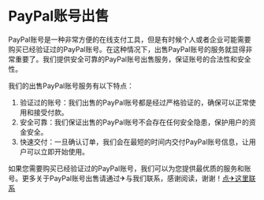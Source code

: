 # PayPal账号出售

PayPal账号是一种非常方便的在线支付工具，但是有时候个人或者企业可能需要购买已经验证过的PayPal账号。在这种情况下，出售PayPal账号的服务就显得非常重要了。我们提供安全可靠的PayPal账号出售服务，保证账号的合法性和安全性。

我们的出售PayPal账号服务有以下特点：

1. 验证过的账号：我们出售的PayPal账号都是经过严格验证的，确保可以正常使用和接受付款。
2. 安全可靠：我们保证出售的PayPal账号不会存在任何安全隐患，保护用户的资金安全。
3. 快速交付：一旦确认订单，我们会在最短的时间内交付PayPal账号信息，让用户可以立即开始使用。

如果您需要购买已经验证过的PayPal账号，我们可以为您提供最优质的服务和账号。更多关于PayPal账号出售请通过✈与我们联系，感谢阅读，谢谢！[点✈这里联系](https://ww.k02.cc)